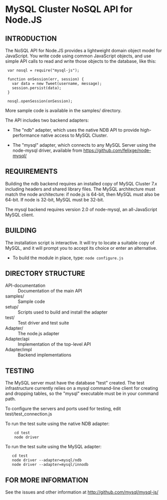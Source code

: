 MySQL Cluster NoSQL API for Node.JS
===================================

INTRODUCTION
------------
The NoSQL API for Node.JS provides a lightweight domain object model for 
JavaScript.  You write code using common JavaScript objects, and use simple
API calls to read and write those objects to the database, like this:

```
 var nosql = require("mysql-js");
 
 function onSession(err, session) {
   var data = new Tweet(username, message);
   session.persist(data);
 }

 nosql.openSession(onSession);
```

More sample code is available in the samples/ directory.

 The API includes two backend adapters:

  - The "ndb" adapter, which uses the native NDB API to provide
    high-performance native access to MySQL Cluster. 

  - The "mysql" adapter, which connects to any MySQL Server using the node-mysql 
    driver, available from https://github.com/felixge/node-mysql/


REQUIREMENTS
------------
Building the ndb backend requires an installed copy of MySQL Cluster 7.x 
including  headers and shared library files.  The MySQL architecture must match
the node architecture: if node.js is 64-bit, then MySQL must also be 64-bit.  If 
node is 32-bit, MySQL must be 32-bit.

The mysql backend requires version 2.0 of node-mysql, an all-JavaScript 
MySQL client.


BUILDING
--------
The installation script is interactive.  It will try to locate a suitable copy 
of MySQL, and it will prompt you to accept its choice or enter an alternative.

* To build the module in place, type:
    ```node configure.js```
    

DIRECTORY STRUCTURE
-------------------
<dl compact>
 <dt> API-documentation  <dd>      Documentation of the main API
 <dt> samples/           <dd>      Sample code
 <dt> setup/             <dd>      Scripts used to build and install the adapter
 <dt> test/              <dd>      Test driver and test suite
 <dt> Adapter/           <dd>      The node.js adapter
 <dt> Adapter/api        <dd>      Implementation of the top-level API
 <dt> Adapter/impl       <dd>      Backend implementations
</dl>


TESTING
-------
The MySQL server must have the database "test" created.  The test infrastructure
currently relies on a mysql command-line client for creating and dropping tables,
so the "mysql" executable must be in your command path.

To configure the servers and ports used for testing, edit test/test_connection.js

To run the test suite using the native NDB adapter:
```
    cd test
    node driver 
```

To run the test suite using the MySQL adapter:
```
   cd test
   node driver --adapter=mysql/ndb
   node driver --adapter=mysql/innodb
```


FOR MORE INFORMATION
--------------------
See the issues and other information at http://github.com/mysql/mysql-js/

